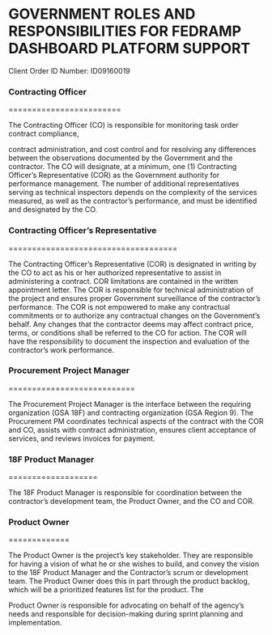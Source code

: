 GOVERNMENT ROLES AND RESPONSIBILITIES FOR FEDRAMP DASHBOARD PLATFORM SUPPORT
=========================================
Client Order ID Number: ID09160019


### Contracting Officer
========================

The Contracting Officer (CO) is responsible for monitoring task order
contract compliance,

contract administration, and cost control and for resolving any
differences between the observations documented by the Government and
the contractor. The CO will designate, at a minimum, one (1) Contracting
Officer’s Representative (COR) as the Government authority for
performance management. The number of additional representatives serving
as technical inspectors depends on the complexity of the services
measured, as well as the contractor’s performance, and must be
identified and designated by the CO.

### Contracting Officer’s Representative
====================================

The Contracting Officer’s Representative (COR) is designated in writing
by the CO to act as his or her authorized representative to assist in
administering a contract. COR limitations are contained in the written
appointment letter. The COR is responsible for technical administration
of the project and ensures proper Government surveillance of the
contractor’s performance. The COR is not empowered to make any
contractual commitments or to authorize any contractual changes on the
Government’s behalf. Any changes that the contractor deems may affect
contract price, terms, or conditions shall be referred to the CO for
action. The COR will have the responsibility to document the inspection
and evaluation of the contractor’s work performance.

### Procurement Project Manager
===========================

The Procurement Project Manager is the interface between the requiring
organization (GSA 18F) and contracting organization (GSA Region 9). The
Procurement PM coordinates technical aspects of the contract with the
COR and CO, assists with contract administration, ensures client
acceptance of services, and reviews invoices for payment.

### 18F Product Manager
===================

The 18F Product Manager is responsible for coordination between the
contractor’s development team, the Product Owner, and the CO and COR.

### Product Owner
=============

The Product Owner is the project’s key stakeholder. They are responsible
for having a vision of what he or she wishes to build, and convey the
vision to the 18F Product Manager and the Contractor’s scrum or
development team. The Product Owner does this in part through the
product backlog, which will be a prioritized features list for the
product. The

Product Owner is responsible for advocating on behalf of the agency’s
needs and responsible for decision-making during sprint planning and
implementation.
